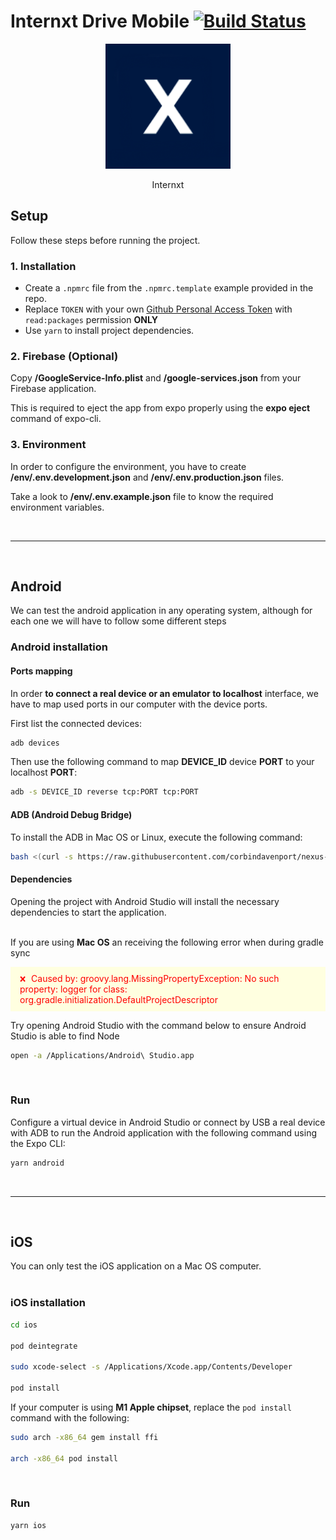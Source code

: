 # Internxt Drive Mobile [![Build Status](https://travis-ci.com/internxt/drive-mobile.svg?branch=master)](https://travis-ci.com/internxt/drive-mobile)

<p align="center">
  <img src="./assets/icon.png?raw=true" style="max-width: 200px" />
</p>
<p align="center" style="margin-top: 10px;">Internxt</p>

## Setup

Follow these steps before running the project.

### 1. Installation

- Create a `.npmrc` file from the `.npmrc.template` example provided in the repo.
- Replace `TOKEN` with your own [Github Personal Access Token](https://docs.github.com/en/github/authenticating-to-github/keeping-your-account-and-data-secure/creating-a-personal-access-token) with `read:packages` permission **ONLY**
- Use `yarn` to install project dependencies.

### 2. Firebase (Optional)

Copy **/GoogleService-Info.plist** and **/google-services.json** from your Firebase application.

This is required to eject the app from expo properly using the **expo eject** command of expo-cli.

### 3. Environment

In order to configure the environment, you have to create **/env/.env.development.json** and **/env/.env.production.json** files.

Take a look to **/env/.env.example.json** file to know the required environment variables.

</br>
<hr>
</br>

## Android

We can test the android application in any operating system, although for each one we will have to follow some different steps
</br>

### Android installation

#### Ports mapping

In order **to connect a real device or an emulator to localhost** interface, we have to map used ports in our computer with the device ports.

First list the connected devices:

```bash
adb devices
```

Then use the following command to map **DEVICE_ID** device **PORT** to your localhost **PORT**:

```bash
adb -s DEVICE_ID reverse tcp:PORT tcp:PORT
```

#### ADB (Android Debug Bridge)

To install the ADB in Mac OS or Linux, execute the following command:

```bash
bash <(curl -s https://raw.githubusercontent.com/corbindavenport/nexus-tools/master/install.sh)
```

#### Dependencies

Opening the project with Android Studio will install the necessary dependencies to start the application.
</br></br>

If you are using <b>Mac OS</b> an receiving the following error when during gradle sync

<p style="color: red; background: lightyellow; padding: 10px 15px;">
<span style="margin-right: 5px; font-size: 12px;">❌</span>
Caused by: groovy.lang.MissingPropertyException: No such property: logger for class: org.gradle.initialization.DefaultProjectDescriptor
</p>
Try opening Android Studio with the command below to ensure Android Studio is able to find Node

```bash
open -a /Applications/Android\ Studio.app
```

</br>

### Run

Configure a virtual device in Android Studio or connect by USB a real device with ADB to run the Android application with the following command using the Expo CLI:

```bash
yarn android
```

</br>
<hr>
</br>

## iOS

You can only test the iOS application on a Mac OS computer.
</br></br>

### iOS installation

```bash
cd ios

pod deintegrate

sudo xcode-select -s /Applications/Xcode.app/Contents/Developer

pod install
```

If your computer is using <b>M1 Apple chipset</b>, replace the `pod install` command with the following:

```bash
sudo arch -x86_64 gem install ffi

arch -x86_64 pod install
```

</br>

### Run

```bash
yarn ios
```
